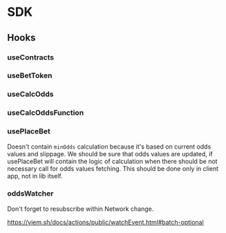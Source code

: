 # SDK


## Hooks

### useContracts
### useBetToken
### useCalcOdds
### useCalcOddsFunction


### usePlaceBet

Doesn't contain `minOdds` calculation because it's based on current odds values and slippage. We should be sure that 
odds values are updated, if usePlaceBet will contain the logic of calculation when there should be not necessary call for 
odds values fetching. This should be done only in client app, not in lib itself.


### oddsWatcher

Don't forget to resubscribe within Network change.

https://viem.sh/docs/actions/public/watchEvent.html#batch-optional
